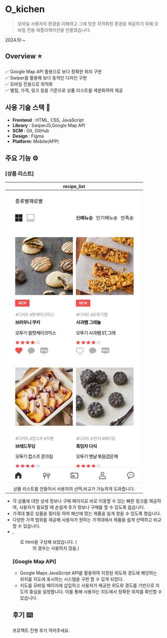 # O_kichen

> 모바일 사용자의 환경을 이해하고 그에 맞춘 최적화된 환경을 제공하기 위해 모바일 전용 애플리케이션을 만들었습니다.

2024.10 ~

## Overview ⭐️

✅ Google Map API 활용으로 보다 정확한 위치 구현  
✅ Swiper를 활용해 보다 동적인 디자인 구현  
✅ 모바일 전용으로 최적화  
✅ 별점, 가격, 링크 등을 기준으로 상품 리스트를 세분화하여 제공    
  


## 사용 기술 스택 🔧

- **Frontend** : HTML, CSS, JavaScript
- **Library** : SwiperJS,Google Map API
- **SCM** : Git, GitHub
- **Design** : Figma
- **Platform**: Mobile(APP)

    
## 주요 기능 ⚙️

### [상품 리스트]

|recipe_list|
|:---:|
|<img src="images/Readme.image/recipe.png" />|
|상품 리스트를 만들어서 사용자의 선택,비교가 가능하게 도와줍니다.|  

- 각 상품에 대한 상세 정보나 구매 페이지로 바로 이동할 수 있는 빠른 링크를 제공하여, 사용자가 필요할 때 손쉽게 추가 정보나 구매를 할 수 있도록 돕습니다.
- 가격대 별로 상품을 필터링 하여 예산에 맞는 제품을 쉽게 찾을 수 있도록 했습니다.
- 다양한 가격 범위를 제공해 사용자가 원하는 가격대에서 제품을 쉽게 선택하고 비교할 수 있습니다.
- <div>, <ul>로 html을 구성해 보았습니다. (<dd>의 경우는 사용하지 않음.)

### [Google Map API]

- Google Maps JavaScript API를 활용하여 지정된 위도와 경도에 해당하는 위치를 지도에 표시하는 시스템을 구현 할 수 있게 되었다.
- 지도를 모바일 페이지에 삽입하고 사용자가 제공한 위도와 경도를 기반으로 지도의 중심을 설정합니다. 이를 통해 사용자는 지도에서 정확한 위치를 확인할 수 있습니다.

## 후기 ⌨️

프로젝트 진행 후기 적어주세요.
